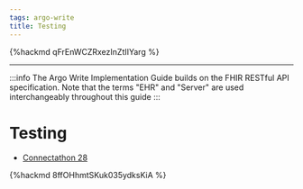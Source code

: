```yaml
---
tags: argo-write
title: Testing
---
```


{%hackmd qFrEnWCZRxezInZtIIYarg %}

---

:::info
The Argo Write Implementation Guide builds on the FHIR RESTful API specification. Note that the terms "EHR" and "Server" are used interchangeably throughout this guide
:::

# Testing

- [Connectathon 28](https://confluence.hl7.org/display/FHIR/2021-09+Argonaut+Write+Track)

{%hackmd 8ffOHhmtSKuk035ydksKiA %}